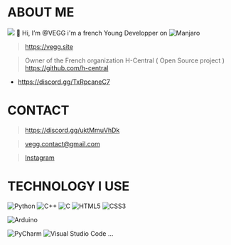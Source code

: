 # ABOUT ME
![](https://komarev.com/ghpvc/?username=VEGGS)
👋 Hi, I’m @VEGG
i'm a french Young Developper on ![Manjaro](https://img.shields.io/badge/Manjaro-35BF5C?style=for-the-badge&logo=Manjaro&logoColor=white)
> https://vegg.site



> Owner of the French organization H-Central ( Open Source project ) https://github.com/h-central


 - https://discord.gg/TxRpcaneC7
# CONTACT
>https://discord.gg/uktMmuVhDk

> vegg.contact@gmail.com

> <a class="github-button" href="https://www.instagram.com/vegg_imd/" aria-label="Instagram">Instagram</a>

# TECHNOLOGY I USE
![Python](https://img.shields.io/badge/python-3670A0?style=for-the-badge&logo=python&logoColor=ffdd54)
![C++](https://img.shields.io/badge/c++-%2300599C.svg?style=for-the-badge&logo=c%2B%2B&logoColor=white)
	![C](https://img.shields.io/badge/c-%2300599C.svg?style=for-the-badge&logo=c&logoColor=white)
	![HTML5](https://img.shields.io/badge/html5-%23E34F26.svg?style=for-the-badge&logo=html5&logoColor=white)
	![CSS3](https://img.shields.io/badge/css3-%231572B6.svg?style=for-the-badge&logo=css3&logoColor=white)

 ![Arduino](https://img.shields.io/badge/-Arduino-00979D?style=for-the-badge&logo=Arduino&logoColor=white)
 
 ![PyCharm](https://img.shields.io/badge/pycharm-143?style=for-the-badge&logo=pycharm&logoColor=black&color=black&labelColor=green)
 ![Visual Studio Code](https://img.shields.io/badge/Visual%20Studio%20Code-0078d7.svg?style=for-the-badge&logo=visual-studio-code&logoColor=white) ...

